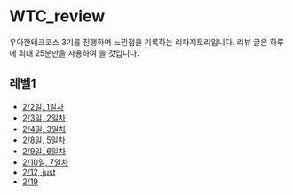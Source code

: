 # WTC_review

우아한테크코스 3기를 진행하며 느낀점을 기록하는 리파지토리입니다.
리뷰 글은 하루에 최대 25분만을 사용하여 쓸 것입니다.

## 레벨1

- [2/2일, 1일차](level1/day1.md)
- [2/3일, 2일차](level1/day2.md)
- [2/4일, 3일차](level1/day3.md)
- [2/8일, 5일차](level1/day5.md)
- [2/9일, 6일차](level1/day6.md)
- [2/10일, 7일차](level1/day7.md)
- [2/12, just](level1/day0.1.md)
- [2/19](level1/2.19.md)
